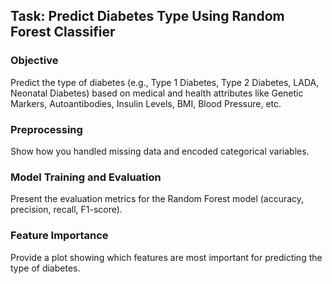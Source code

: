 ## Task: Predict Diabetes Type Using Random Forest Classifier
### Objective 
Predict the type of diabetes (e.g., Type 1 Diabetes, Type 2 Diabetes, LADA, Neonatal Diabetes) based on medical and health attributes like Genetic Markers, Autoantibodies, Insulin Levels, BMI, Blood Pressure, etc.

### Preprocessing 
Show how you handled missing data and encoded categorical variables.
### Model Training and Evaluation 
Present the evaluation metrics for the Random Forest model (accuracy, precision, recall, F1-score).
### Feature Importance 
Provide a plot showing which features are most important for predicting the type of diabetes.